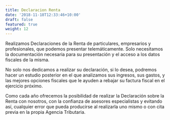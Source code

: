 ```yaml
---
title: Declaracion Renta
date: '2018-11-18T12:33:46+10:00'
draft: false
featured: true
weight: 12
---
```

Realizamos Declaraciones de la Renta de particulares, empresarios y profesionales, que podemos presentar telemáticamente. Solo necesitamos la documentación necesaria para su presentación y el acceso a los datos fiscales de la misma.

No solo nos dedicamos a realizar su declaración, si lo desea, podremos hacer un estudio posterior en el que analizamos sus ingresos, sus gastos, y las mejores opciones fiscales que le ayuden a rebajar su factura fiscal en el ejercicio próximo.

Como cada año ofrecemos la posibilidad de realizar la Declaración sobre la Renta con nosotros, con la confianza de asesores especialistas y evitando así, cualquier error que pueda producirse al realizarla uno mismo o con cita previa en la propia Agencia Tributaria.

